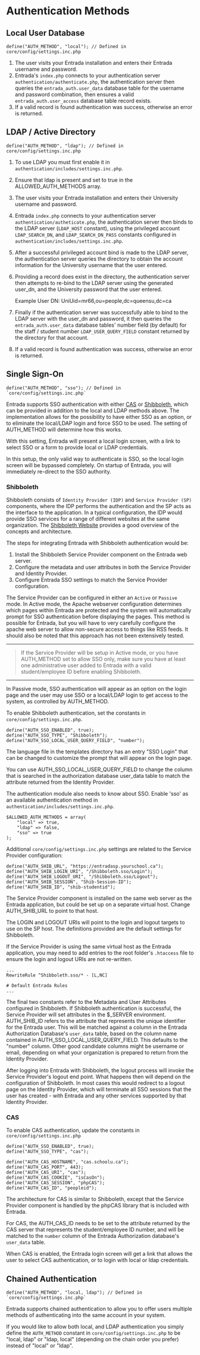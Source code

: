 # Authentication Methods

## Local User Database

    define("AUTH_METHOD", "local"); // Defined in core/config/settings.inc.php

  1. The user visits your Entrada installation and enters their Entrada username and password.
  1. Entrada's `index.php` connects to your authentication server `authentication/authenticate.php`, the authentication server then queries the `entrada_auth.user_data` database table for the username and password combination, then ensures a valid `entrada_auth.user_access` database table record exists.
  1. If a valid record is found authentication was success, otherwise an error is returned.

## LDAP / Active Directory

    define("AUTH_METHOD", "ldap"); // Defined in core/config/settings.inc.php

  1. To use LDAP you must first enable it in `authentication/includes/settings.inc.php`.  
  1. Ensure that ldap is present and set to true in the ALLOWED_AUTH_METHODS array.
  1. The user visits your Entrada installation and enters their University username and password.
  1. Entrada `index.php` connects to your authentication server `authentication/autheticate.php`, the authentication server then binds to the LDAP server (`LDAP_HOST` constant), using the privileged account `LDAP_SEARCH_DN`, and `LDAP_SEARCH_DN_PASS` constants configured in `authentication/includes/settings.inc.php`.
  1. After a successful privileged account bind is made to the LDAP server, the authentication server queries the directory to obtain the account information for the University username that the user entered.
  1. Providing a record does exist in the directory, the authentication server then attempts to re-bind to the LDAP server using the generated user_dn, and the University password that the user entered.

        Example User DN: UniUid=mr66,ou=people,dc=queensu,dc=ca

  1. Finally if the authentication server was successfully able to bind to the LDAP server with the user_dn and password, it then queries the `entrada_auth.user_data` database tables' number field (by default) for the staff / student number `LDAP_USER_QUERY_FIELD` constant returned by the directory for that account.
  1. If a valid record is found authentication was success, otherwise an error is returned.

## Single Sign-On

    define("AUTH_METHOD", "sso"); // Defined in `core/config/settings.inc.php`

Entrada supports SSO authentication with either [CAS](http://jasig.github.io/cas/) or [Shibboleth](https://shibboleth.net/), which can be provided in addition to the local and LDAP methods above. The implementation allows for the possibility to have either SSO as an option, or to eliminate the local/LDAP login and force SSO to be used. The setting of AUTH_METHOD will determine how this works.

With this setting, Entrada will present a local login screen, with a link to select SSO or a form to provide local or LDAP credentials.

In this setup, the only valid way to authenticate is SSO, so the local login screen will be bypassed completely. On startup of Entrada, you will immediately re-direct to the SSO authority.

### Shibboleth
Shibboleth consists of `Identity Provider (IDP)` and `Service Provider (SP)` components, where the IDP performs the authentication and the SP acts as the interface to the application. In a typical configuration, the IDP would provide SSO services for a range of different websites at the same organization. The [Shibboleth Website](https://shibboleth.net/about/basic.html) provides a good overview of the concepts and architecture.

The steps for integrating Entrada with Shibboleth authentication would be:

1. Install the Shibboleth Service Provider component on the Entrada web server.
1. Configure the metadata and user attributes in both the Service Provider and Identity Provider.
1. Configure Entrada SSO settings to match the Service Provider configuration.

The Service Provider can be configured in either an `Active` or `Passive` mode. In Active mode, the Apache webserver configuration determines which pages within Entrada are protected and the system will automatically prompt for SSO authentication before displaying the pages. This method is possible for Entrada, but you will have to very carefully configure the apache web server to allow non-secure access to things like RSS feeds. It should also be noted that this approach has not been extensively tested.

----
>If the Service Provider will be setup in Active mode, or you have AUTH_METHOD set to allow SSO only, make sure you have at least one administrative user added to Entrada with a valid student/employee ID before enabling Shibboleth.

----

In Passive mode, SSO authentication will appear as an option on the login page and the user may use SSO or a local/LDAP login to get access to the system, as controlled by AUTH_METHOD.

To enable Shibboleth authentication, set the constants in `core/config/settings.inc.php`. 

    define("AUTH_SSO_ENABLED", true); 
    define("AUTH_SSO_TYPE", "Shibboleth");
    define("AUTH_SSO_LOCAL_USER_QUERY_FIELD", "number");

The language file in the templates directory has an entry "SSO Login" that can be changed to customize the prompt that will appear on the login page.

You can use AUTH_SSO_LOCAL_USER_QUERY_FIELD to change the column that is searched in the authorization database user_data table to match the attribute returned from the Identity Provider.

The authentication module also needs to know about SSO. Enable 'sso' as an available authentication method in `authentication/includes/settings.inc.php`.

    $ALLOWED_AUTH_METHODS = array(
        "local" => true,
        "ldap" => false,
        "sso" => true
    );

Additional `core/config/settings.inc.php` settings are related to the Service Provider configuration:

    define("AUTH_SHIB_URL", "https://entradasp.yourschool.ca");
    define("AUTH_SHIB_LOGIN_URI", "/Shibboleth.sso/Login");
    define("AUTH_SHIB_LOGOUT_URI", "/Shibboleth.sso/Logout");
    define("AUTH_SHIB_SESSION", "Shib-Session-ID");
    define("AUTH_SHIB_ID", "shib-studentid");

The Service Provider component is installed on the same web server as the Entrada application, but could be set up on a separate virtual host. Change AUTH_SHIB_URL to point to that host.

The LOGIN and LOGOUT URIs will point to the login and logout targets to use on the SP host. The definitions provided are the default settings for Shibboleth.

If the Service Provider is using the same virtual host as the Entrada application, you may need to add entries to the root folder's `.htaccess` file to ensure the login and logout URIs are not re-written.

    ...
    RewriteRule ^Shibboleth.sso/* - [L,NC]
    
    # Default Entrada Rules
    ...

The final two constants refer to the Metadata and User Attributes configured in Shibboleth. If Shibboleth authentication is successful, the Service Provider will set attributes in the $_SERVER environment. AUTH_SHIB_ID refers to the attribute that represents the unique identifier for the Entrada user. This will be matched against a column in the Entrada Authorization Database's `user_data` table, based on the column name contained in AUTH_SSO_LOCAL_USER_QUERY_FIELD. This defaults to the "number" column. Other good candidate columns might be username or email, depending on what your organization is prepared to return from the Identity Provider.

After logging into Entrada with Shibboleth, the logout process will invoke the Service Provider's logout end point. What happens then will depend on the configuration of Shibboleth. In most cases this would redirect to a logout page on the Identity Provider, which will terminate all SSO sessions that the user has created - with Entrada and any other services supported by that Identity Provider.

### CAS
To enable CAS authentication, update the constants in `core/config/settings.inc.php`

    define("AUTH_SSO_ENABLED", true);
    define("AUTH_SSO_TYPE", "cas");
    
    define("AUTH_CAS_HOSTNAME", "cas.schoolu.ca");
    define("AUTH_CAS_PORT", 443);
    define("AUTH_CAS_URI", "cas");
    define("AUTH_CAS_COOKIE", "isCasOn");
    define("AUTH_CAS_SESSION", "phpCAS");
    define("AUTH_CAS_ID", "peopleid");

The architecture for CAS is similar to Shibboleth, except that the Service Provider component is handled by the phpCAS library that is included with Entrada.

For CAS, the AUTH_CAS_ID needs to be set to the attribute returned by the CAS server that represents the student/employee ID number, and will be matched to the `number` column of the Entrada Authorization database's `user_data` table.

When CAS is enabled, the Entrada login screen will get a link that allows the user to select CAS authentication, or to login with local or ldap credentials.

## Chained Authentication

    define("AUTH_METHOD", "local, ldap"); // Defined in `core/config/settings.inc.php`

Entrada supports chained authentication to allow you to offer users multiple methods of authenticating into the same account in your system.

If you would like to allow both local, and LDAP authentication you simply define the `AUTH_METHOD` constant in `core/config/settings.inc.php` to be "local, ldap" or "ldap, local" (depending on the chain order you prefer) instead of "local" or "ldap".
